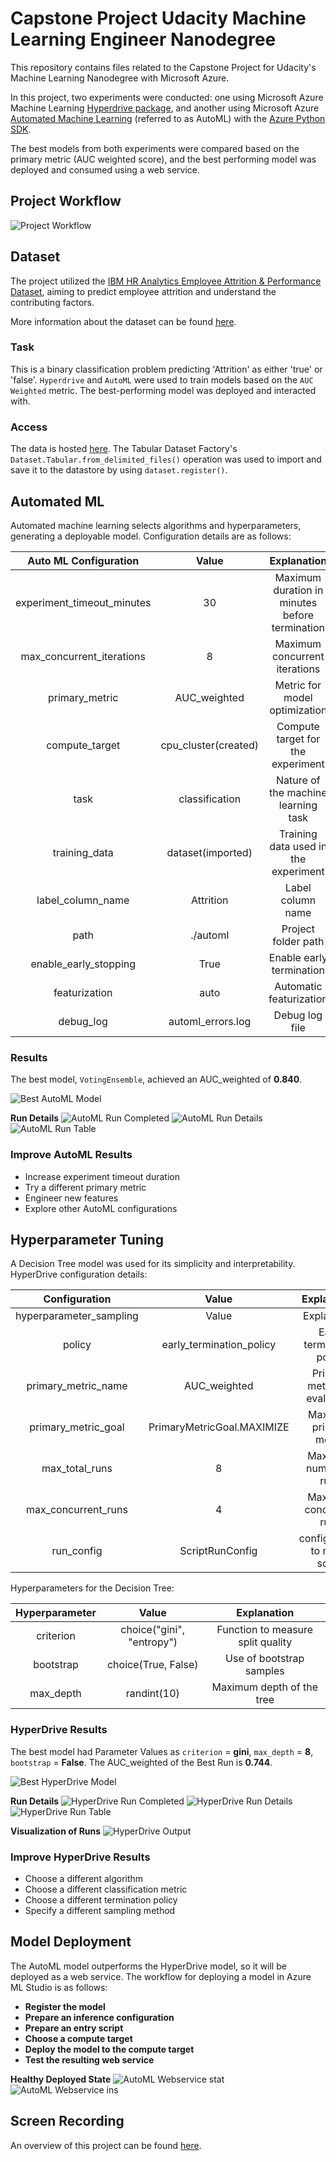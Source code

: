 # Capstone Project Udacity Machine Learning Engineer Nanodegree

This repository contains files related to the Capstone Project for Udacity's Machine Learning Nanodegree with Microsoft Azure.

In this project, two experiments were conducted: one using Microsoft Azure Machine Learning [Hyperdrive package](https://docs.microsoft.com/en-us/python/api/azureml-train-core/azureml.train.hyperdrive?view=azure-ml-py), and another using Microsoft Azure [Automated Machine Learning](https://docs.microsoft.com/en-us/azure/machine-learning/how-to-configure-auto-train?view=azure-ml-py) (referred to as AutoML) with the [Azure Python SDK](https://docs.microsoft.com/en-us/python/api/overview/azure/ml/?view=azure-ml-py).

The best models from both experiments were compared based on the primary metric (AUC weighted score), and the best performing model was deployed and consumed using a web service.

## Project Workflow
![Project Workflow](pics/capstone-diagram.png)

## Dataset
The project utilized the [IBM HR Analytics Employee Attrition & Performance Dataset](https://www.kaggle.com/pavansubhasht/ibm-hr-analytics-attrition-dataset), aiming to predict employee attrition and understand the contributing factors.

More information about the dataset can be found [here](https://www.kaggle.com/pavansubhasht/ibm-hr-analytics-attrition-dataset).

### Task
This is a binary classification problem predicting 'Attrition' as either 'true' or 'false'. `Hyperdrive` and `AutoML` were used to train models based on the `AUC Weighted` metric. The best-performing model was deployed and interacted with.

### Access
The data is hosted [here](https://raw.githubusercontent.com/eljandoubi/Azure-Machine-Learning-Engineer/main/attrition-dataset.csv). The Tabular Dataset Factory's `Dataset.Tabular.from_delimited_files()` operation was used to import and save it to the datastore by using `dataset.register()`.

## Automated ML
Automated machine learning selects algorithms and hyperparameters, generating a deployable model. Configuration details are as follows:

| Auto ML Configuration | Value | Explanation |
|:---:|:---:|:---:|
| experiment_timeout_minutes | 30 | Maximum duration in minutes before termination |
| max_concurrent_iterations | 8 | Maximum concurrent iterations |
| primary_metric | AUC_weighted | Metric for model optimization |
| compute_target | cpu_cluster(created) | Compute target for the experiment |
| task | classification | Nature of the machine learning task |
| training_data | dataset(imported) | Training data used in the experiment |
| label_column_name | Attrition | Label column name |
| path | ./automl | Project folder path |
| enable_early_stopping | True | Enable early termination |
| featurization | auto | Automatic featurization |
| debug_log | automl_errors.log | Debug log file |

### Results
The best model, `VotingEnsemble`, achieved an AUC_weighted of **0.840**.

![Best AutoML Model](pics/auto_best_model.png)

**Run Details**
![AutoML Run Completed](pics/auto_run_completed.png)
![AutoML Run Details](pics/auto_run_details.png)
![AutoML Run Table](pics/auto_run_table.png)


### Improve AutoML Results
* Increase experiment timeout duration
* Try a different primary metric
* Engineer new features
* Explore other AutoML configurations

## Hyperparameter Tuning
A Decision Tree model was used for its simplicity and interpretability. HyperDrive configuration details:

| Configuration | Value | Explanation |
|:---:|:---:|:---:|
| hyperparameter_sampling | Value | Explanation |
| policy | early_termination_policy | Early termination policy |
| primary_metric_name | AUC_weighted | Primary metric for evaluation |
| primary_metric_goal | PrimaryMetricGoal.MAXIMIZE | Maximize primary metric |
| max_total_runs | 8 | Maximum number of runs |
| max_concurrent_runs | 4 | Maximum concurrent runs |
| run_config | ScriptRunConfig | configuration to run th script |

Hyperparameters for the Decision Tree:

| Hyperparameter | Value | Explanation |
|:---:|:---:|:---:|
| criterion | choice("gini", "entropy") | Function to measure split quality |
| bootstrap | choice(True, False) | Use of bootstrap samples |
| max_depth | randint(10) | Maximum depth of the tree |

### HyperDrive Results
The best model had Parameter Values as `criterion` = **gini**, `max_depth` = **8**, `bootstrap` = **False**. The AUC_weighted of the Best Run is **0.744**.

![Best HyperDrive Model](pics/hyperdrive_best_model.png)

**Run Details**
![HyperDrive Run Completed](pics/hyperdrive_run_completed.png)
![HyperDrive Run Details](pics/hyperdrive_run_details.png)
![HyperDrive Run Table](pics/hyperdrive_run_table.png)

**Visualization of Runs**
![HyperDrive Output](pics/hyperdrive_visu.png)

### Improve HyperDrive Results
* Choose a different algorithm
* Choose a different classification metric
* Choose a different termination policy
* Specify a different sampling method

## Model Deployment
The AutoML model outperforms the HyperDrive model, so it will be deployed as a web service. The workflow for deploying a model in Azure ML Studio is as follows:

* **Register the model**
* **Prepare an inference configuration**
* **Prepare an entry script**
* **Choose a compute target**
* **Deploy the model to the compute target**
* **Test the resulting web service**

**Healthy Deployed State**
![AutoML Webservice stat](pics/deploy_stat.png)
![AutoML Webservice ins](pics/deploy_ins.png)

## Screen Recording
An overview of this project can be found [here](https://youtu.be/nRRIczcHjpM).  
